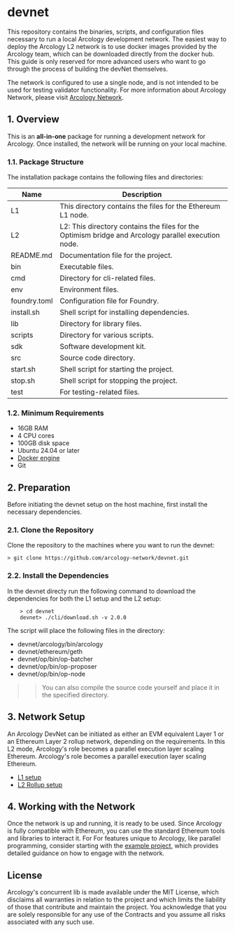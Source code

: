 # devnet

This repository contains the binaries, scripts, and configuration files necessary to run a local Arcology development network. The easiest way to deploy the Arcology L2 network is to use docker images provided by the Arcology team, which can be downloaded directly from the docker hub. This guide is only reserved for more advanced users who want to go through the process of building the devNet themselves.

The network is configured to use a single node, and is not intended to be used for testing validator functionality. For more information about Arcology Network, please visit [Arcology Network](https://doc.arcology.network/).

## 1. Overview

This is an **all-in-one** package for running a development network for Arcology. Once installed, the network will be running on your local machine. 

### 1.1. Package Structure

The installation package contains the following files and directories:

| Name         | Description                                   |
|--------------|---------------------------------------------- |
| L1           | This directory contains the files for the Ethereum L1 node.  |
| L2           | L2: This directory contains the files for the Optimism bridge and Arcology parallel execution node. |
| README.md    | Documentation file for the project.           |
| bin          | Executable files.        |
| cmd          | Directory for cli-related files.          |
| env          | Environment files.      |
| foundry.toml | Configuration file for Foundry.               |
| install.sh   | Shell script for installing dependencies.     |
| lib          | Directory for library files.                  |
| scripts      | Directory for various scripts.                |
| sdk          | Software development kit.                     |
| src          | Source code directory.                        |
| start.sh     | Shell script for starting the project.        |
| stop.sh      | Shell script for stopping the project.        |
| test         | For testing-related files.          |

### 1.2. Minimum Requirements

- 16GB RAM
- 4 CPU cores
- 100GB disk space
- Ubuntu 24.04 or later
- [Docker engine](https://docs.docker.com/engine/install/ubuntu/)
- Git

## 2. Preparation

Before initiating the devnet setup on the host machine, first install the necessary dependencies.

### 2.1. Clone the Repository

Clone the repository to the machines where you want to run the devnet:

```shell
> git clone https://github.com/arcology-network/devnet.git
```

### 2.2. Install the Dependencies

In the devnet directy run the following command to download the dependencies for both the L1 setup and the L2 setup:

```shell
    > cd devnet
    devnet> ./cli/download.sh -v 2.0.0
```

The script will place the following files in the directory:

- devnet/arcology/bin/arcology
- devnet/ethereum/geth
- devnet/op/bin/op-batcher
- devnet/op/bin/op-proposer
- devnet/op/bin/op-node

>> You can also compile the source code yourself and place it in the specified directory.

## 3. Network Setup

An Arcology DevNet can be initiated as either an EVM equivalent Layer 1 or an Ethereum Layer 2 rollup network, depending on the requirements. In this L2 mode, Arcology's role becomes a parallel execution layer scaling Ethereum. Arcology's role becomes a parallel execution layer scaling Ethereum.

- [L1 setup](./docs/l1.md)
- [L2 Rollup setup](./docs/l2.md)

## 4. Working with the Network

Once the network is up and running, it is ready to be used. Since Arcology is fully compatible with Ethereum, you can use the standard
Ethereum tools and libraries to interact it. For For features unique to Arcology, like parallel programming, consider starting with the [example project](https://github.com/arcology-network/examples), which provides detailed guidance on how to engage with the network.

## License

Arcology's concurrent lib is made available under the MIT License, which disclaims all warranties in relation to the project and which limits the liability of those that contribute and maintain the project. You acknowledge that you are solely responsible for any use of the Contracts and you assume all risks associated with any such use.

